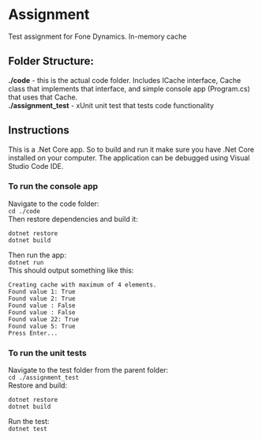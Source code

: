 # Assignment
Test assignment for Fone Dynamics. In-memory cache 

## Folder Structure:
**./code** - this is the actual code folder. Includes ICache interface, Cache class that implements that interface, and simple console app (Program.cs) that uses that Cache.  
**./assignment_test** - xUnit unit test that tests code functionality

## Instructions
This is a .Net Core app. So to build and run it make sure you have .Net Core installed on your computer. The application can be debugged using Visual Studio Code IDE.

### To run the console app 
Navigate to the code folder:  
```cd ./code```  
Then restore dependencies and build it:  
```
dotnet restore
dotnet build
```  
Then run the app:  
```dotnet run```  
This should output something like this:    
```
Creating cache with maximum of 4 elements.
Found value 1: True
Found value 2: True
Found value : False
Found value : False
Found value 22: True
Found value 5: True
Press Enter...
```  

### To run the unit tests
Navigate to the test folder from the parent folder:  
```cd ./assignment_test```  
Restore and build:  
```
dotnet restore
dotnet build
```
Run the test:  
```dotnet test```
